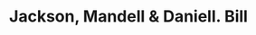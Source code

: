 ---
doi: 10.7916/D8KW6T3T
date_other: '1880'
date_other_textual: 1880-1889
form: printed ephemera
genre:
- Invoices
name:
- Jackson, Mandell & Daniell
object_in_context_url: https://biggert.cul.columbia.edu/items/view/ave_biggert_00403
subject_hierarchical_geographic:
- Boston, Massachusetts, United States
subject_name:
- Jackson, Mandell & Daniell
title: Jackson, Mandell & Daniell. Bill
sort_title: Jackson, Mandell & Daniell. Bill
call_number: ave_biggert_00403
coordinates:
- 42.35805555555556,-71.06361111111111
pid: ave_biggert_00403
identifiers: ave_biggert_00403
thumbnail: https://derivativo-2.library.columbia.edu/iiif/2/ldpd:344177/full/!256,256/0/native.jpg
permalink: "/biggert/ave_biggert_00403/"
layout: iiif-image-page
---